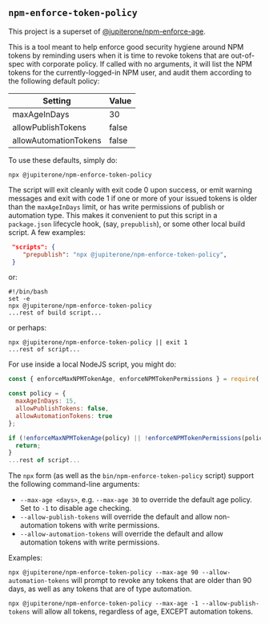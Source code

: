## `npm-enforce-token-policy`

This project is a superset of [@jupiterone/npm-enforce-age](https://github.com/JupiterOne/npm-enforce-age/).

This is a tool meant to help enforce good security hygiene around NPM tokens by reminding users when it is time to revoke tokens that are out-of-spec with corporate policy. If called with no arguments, it will list the NPM tokens for the currently-logged-in NPM user, and audit them according to the following default policy:

| Setting               | Value |
| --------------------- | ----- |
| maxAgeInDays          | 30    |
| allowPublishTokens    | false |
| allowAutomationTokens | false |

To use these defaults, simply do:

`npx @jupiterone/npm-enforce-token-policy`

The script will exit cleanly with exit code 0 upon success, or emit warning messages and exit with code 1 if one or more of your issued tokens is older than the `maxAgeInDays` limit, or has write permissions of publish or automation type. This makes it convenient to put this script in a `package.json` lifecycle hook, (say, `prepublish`), or some other local build script. A few examples:

```json
 "scripts": {
    "prepublish": "npx @jupiterone/npm-enforce-token-policy",
 }
```

or:

```shell
#!/bin/bash
set -e
npx @jupiterone/npm-enforce-token-policy
...rest of build script...
```

or perhaps:

```shell
npx @jupiterone/npm-enforce-token-policy || exit 1
...rest of script...
```

For use inside a local NodeJS script, you might do:

```javascript
const { enforceMaxNPMTokenAge, enforceNPMTokenPermissions } = require('@jupiterone/npm-enforce-token-policy');

const policy = {
  maxAgeInDays: 15,
  allowPublishTokens: false,
  allowAutomationTokens: true
};

if (!enforceMaxNPMTokenAge(policy) || !enforceNPMTokenPermissions(policy)) {
  return;
}
...rest of script...
```

The `npx` form (as well as the `bin/npm-enforce-token-policy` script) support the following command-line arguments:

* `--max-age <days>`, e.g. `--max-age 30` to override the default age policy. Set to `-1` to disable age checking.
* `--allow-publish-tokens` will override the default and allow non-automation tokens with write permissions.
* `--allow-automation-tokens` will override the default and allow automation tokens with write permissions.

Examples:

`npx @jupiterone/npm-enforce-token-policy --max-age 90 --allow-automation-tokens` will prompt to revoke any tokens that are older than 90 days, as well as any tokens that are of type automation.

`npx @jupiterone/npm-enforce-token-policy --max-age -1 --allow-publish-tokens` will allow all tokens, regardless of age, EXCEPT automation tokens.